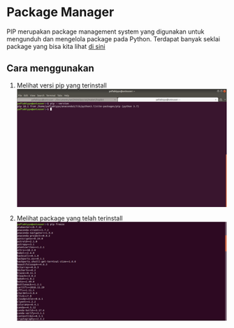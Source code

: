# Package Manager
PIP merupakan package management system yang digunakan untuk mengunduh dan mengelola package pada Python. Terdapat banyak seklai package yang bisa kita lihat [di sini](https://pypi.org)

## Cara menggunakan ##

1. Melihat versi pip yang terinstall
![Melihat Version](1.png)

2. Melihat package yang telah terinstall
![Melihat install](2.png)
